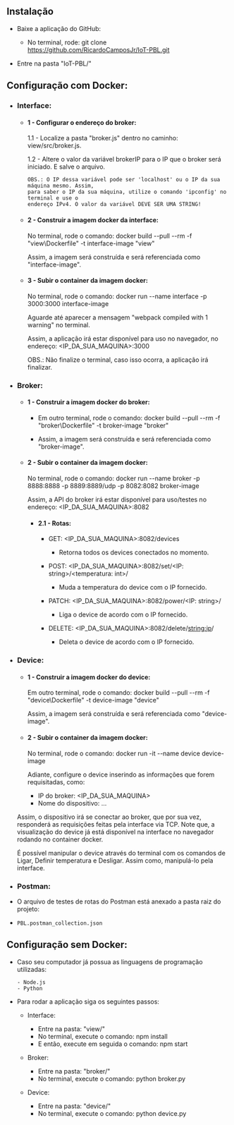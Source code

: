 ## Instalação

- Baixe a aplicação do GitHub:
  - No terminal, rode: git clone https://github.com/RicardoCamposJr/IoT-PBL.git

- Entre na pasta "IoT-PBL/"

## Configuração com Docker:

- ### Interface:
  
  - #### 1 - Configurar o endereço do broker:
  
    1.1 - Localize a pasta "broker.js" dentro no caminho: view/src/broker.js.

    1.2 - Altere o valor da variável brokerIP para o IP que o broker será iniciado. E salve o arquivo.

        OBS.: O IP dessa variável pode ser 'localhost' ou o IP da sua máquina mesmo. Assim,
        para saber o IP da sua máquina, utilize o comando 'ipconfig' no terminal e use o 
        endereço IPv4. O valor da variável DEVE SER UMA STRING!

  - #### 2 - Construir a imagem docker da interface:

    No terminal, rode o comando: docker build --pull --rm -f "view\Dockerfile" -t interface-image "view"

    Assim, a imagem será construída e será referenciada como "interface-image".


  - #### 3 - Subir o container da imagem docker:

    No terminal, rode o comando: docker run --name interface -p 3000:3000 interface-image

    Aguarde até aparecer a mensagem "webpack compiled with 1 warning" no terminal.

    Assim, a aplicação irá estar disponível para uso no navegador, no endereço: 
      <IP_DA_SUA_MAQUINA>:3000

    OBS.: Não finalize o terminal, caso isso ocorra, a aplicação irá finalizar.

- ### Broker:

  - #### 1 - Construir a imagem docker do broker:

    - Em outro terminal, rode o comando: docker build --pull --rm -f "broker\Dockerfile" -t broker-image "broker"

    - Assim, a imagem será construída e será referenciada como "broker-image".

  - #### 2 - Subir o container da imagem docker:

    No terminal, rode o comando: docker run --name broker -p 8888:8888 -p 8889:8889/udp -p 8082:8082 broker-image

    Assim, a API do broker irá estar disponível para uso/testes no endereço: 
      <IP_DA_SUA_MAQUINA>:8082
    
    - #### 2.1 - Rotas:
  
      - GET: <IP_DA_SUA_MAQUINA>:8082/devices
        - Retorna todos os devices conectados no momento.
  
      - POST: <IP_DA_SUA_MAQUINA>:8082/set/<IP: string>/<temperatura: int>/
        - Muda a temperatura do device com o IP fornecido.

      - PATCH: <IP_DA_SUA_MAQUINA>:8082/power/<IP: string>/
        - Liga o device de acordo com o IP fornecido.
      
      - DELETE: <IP_DA_SUA_MAQUINA>:8082/delete/<string:ip>/
        - Deleta o device de acordo com o IP fornecido.

- ### Device:
  - #### 1 - Construir a imagem docker do device:

    Em outro terminal, rode o comando: docker build --pull --rm -f "device\Dockerfile" -t device-image "device"

    Assim, a imagem será construída e será referenciada como "device-image".

  - #### 2 - Subir o container da imagem docker:

    No terminal, rode o comando: docker run -it --name device device-image

    Adiante, configure o device inserindo as informações que forem requisitadas, como:
      - IP do broker: <IP_DA_SUA_MAQUINA>
      - Nome do dispositivo: ...

  Assim, o dispositivo irá se conectar ao broker, que por sua vez, responderá as requisições
  feitas pela interface via TCP. Note que, a visualização do device já está disponível
  na interface no navegador rodando no container docker.

  É possível manipular o device através do terminal com os comandos de Ligar, Definir temperatura
  e Desligar. Assim como, manipulá-lo pela interface.

- ### Postman:
-   O arquivo de testes de rotas do Postman está anexado a pasta raiz do projeto:
-     PBL.postman_collection.json


## Configuração sem Docker:

-  Caso seu computador já possua as linguagens de programação utilizadas:
  
       - Node.js
       - Python

-  Para rodar a aplicação siga os seguintes passos:

    - Interface:
      -  Entre na pasta: "view/"
      -  No terminal, execute o comando: npm install
      -  E então, execute em seguida o comando: npm start
  
    - Broker:
      -  Entre na pasta: "broker/"
      -  No terminal, execute o comando: python broker.py

    - Device:
      -  Entre na pasta: "device/"
      -  No terminal, execute o comando: python device.py
      
